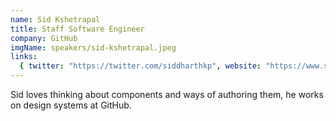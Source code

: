 ```yaml
---
name: Sid Kshetrapal
title: Staff Software Engineer
company: GitHub
imgName: speakers/sid-kshetrapal.jpeg
links:
  { twitter: "https://twitter.com/siddharthkp", website: "https://www.sid.st/" }
---
```


Sid loves thinking about components and ways of authoring them, he works on design systems at GitHub.
